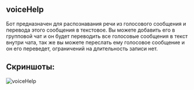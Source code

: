 ## voiceHelp
Бот предназначен для распознавания речи из голосового сообщения и перевода этого сообщения в текстовое.
Вы можете добавить его в групповой чат и он будет переводить все голосовые сообщения в текст внутри чата,
так же вы можете переслать ему голосовое сообщение и он его переведет, ограничений на длительность записи нет.

## Скриншоты:
![voiceHelp](https://user-images.githubusercontent.com/84536810/146603465-e72d506f-382f-495c-b6e8-1a50b0d37428.gif)
